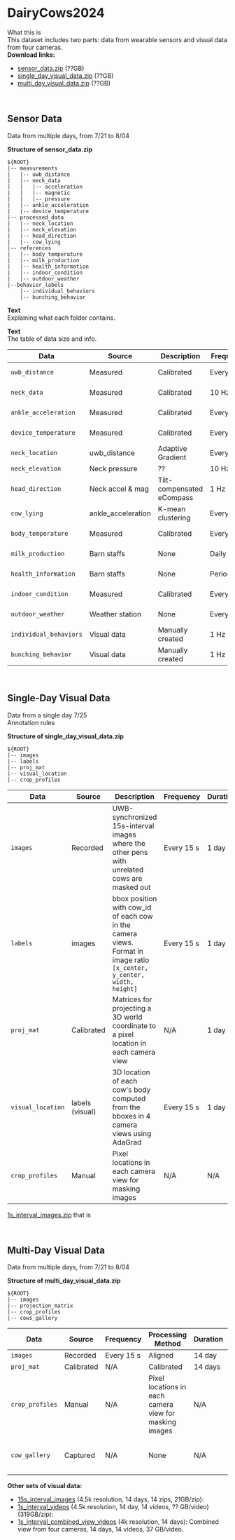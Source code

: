 # DairyCows2024


What this is\
This dataset includes two parts: data from wearable sensors and visual data from four cameras.\
**Download links:**
* [sensor_data.zip](link1) (??GB)
* [single_day_visual_data.zip](link1) (??GB)
* [multi_day_visual_data.zip](link1) (??GB)

<br />

Sensor Data
------

Data from multiple days, from 7/21 to 8/04

**Structure of sensor_data.zip**

```
${ROOT}
|-- measurements 
|   |-- uwb_distance
|   |-- neck_data
|   |   |-- acceleration
|   |   |-- magnetic
|   |   |-- pressure
|   |-- ankle_acceleration
|   |-- device_temperature
|-- processed_data
|   |-- neck_location
|   |-- neck_elevation
|   |-- head_direction
|   |-- cow_lying
|-- references 
|   |-- body_temperature
|   |-- milk_production
|   |-- health_information
|   |-- indoor_condition
|   |-- outdoor_weather
|--behavior_labels
    |-- individual_behaviors
    |-- bunching_behavior

```
**Text**\
Explaining what each folder contains.

**Text**\
The table of data size and info.

| Data | Source | Description | Frequency| Duration | Size   |
|-------------|--------|-----------|----------|----------|--------|
| ```uwb_distance```| Measured | Calibrated | Every 15 s  | 14 days  |  288 MB   |
| ```neck_data```   | Measured | Calibrated  | 10 Hz | 14 days  | 9.6 GB |
| ```ankle_acceleration```| Measured | Calibrated |Every 1 m  | 14 days  |   6 MB    |
|```device_temperature```| Measured | Calibrated |Every 15 s | 14 days  |  19 MB |
|```neck_location```|uwb_distance|Adaptive Gradient | Every 15 s|14 days  |  30 MB   |
|```neck_elevation```|Neck pressure| ?? | 10 Hz | 14 days | ?|
|```head_direction```|Neck accel & mag| Tilt-compensated eCompass | 1 Hz|14 days| 686 MB |
|```cow_lying``` | ankle_acceleration | K-mean clustering | Every 1 m | 14 days | 4 MB |
|```body_temperature```  | Measured | Calibrated  | Every 1 m    | 14 days | 4 MB |
|```milk_production```   | Barn staffs | None  | Daily  | 14 days | 10 KB | 
|```health_information```| Barn staffs | None  | Periodically | 14 days | 0.2 MB |
|```indoor_condition```  | Measured | Calibrated | Every 1 m | 14 days | 4 MB |
|```outdoor_weather```   | Weather station | None | Every 3 m    | 14 days | 9 MB |
|```individual_behaviors```| Visual data | Manually created  | 1 Hz| 1 day | 32 MB |
|```bunching_behavior```| Visual data | Manually created | 1 Hz | 1 day | 32 MB |

<br />

Single-Day Visual Data
------

Data from a single day 7/25\
Annotation rules

**Structure of single_day_visual_data.zip**
```
${ROOT}
|-- images
|-- labels
|-- proj_mat
|-- visual_location
|-- crop_profiles
```

| Data | Source | Description | Frequency | Duration | Size   |
|-------------|--------|-----------|----------|----------|--------|
| ```images```| Recorded | UWB-synchronized 15s-interval images where the other pens with unrelated cows are masked out | Every 15 s | 1 day  | 20k imgs, 20 GB |
| ```labels```   |images | bbox position with cow_id of each cow in the camera views. Format in image ratio ```[x_center, y_center, width, height]``` | Every 15 s | 1 day  | 20k labels |
| ```proj_mat``` |Calibrated| Matrices for projecting a 3D world coordinate to a pixel location in each camera view | N/A| 1 day  |  N/A   |
| ```visual_location``` | labels (visual) | 3D location of each cow's body computed from the bboxes in 4 camera views using AdaGrad |Every 15 s | 1 day  |
| ```crop_profiles```| Manual | Pixel locations in each camera view for masking images | N/A | N/A | N/A |

[1s_interval_images.zip](link3) that is

<br />

Multi-Day Visual Data
------

Data from multiple days, from 7/21 to 8/04

**Structure of multi_day_visual_data.zip**
```
${ROOT}
|-- images
|-- projection_matrix
|-- crop_profiles
|-- cows_gallery
```

| Data | Source | Frequency | Processing Method | Duration | Size   |
|-------------|--------|-----------|----------|----------|--------|
| ```images```| Recorded | Every 15 s| Aligned | 14 day  |   ? GB     |
| ```proj_mat``` |Calibrated | N/A | Calibrated | 14 days  | N/A       |
| ```crop_profiles``` | Manual | N/A | Pixel locations in each camera view for masking images | N/A | N/A |
| ```cow_gallery``` |Captured | N/A | None | N/A  | 500 imgs, 1.92 GB |


**Other sets of visual data:**
* [15s_interval_images](link6) (4.5k resolution, 14 days, 14 zips, 21GB/zip): 
* [1s_interval_videos](link4) (4.5k resolution, 14 day, 14 videos, ?? GB/video) (319GB/zip):  
* [1s_interval_combined_view_videos](link5) (4k resolution, 14 days): Combined view from four cameras, 14 days, 14 videos, 37 GB/video.
